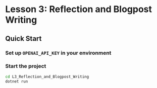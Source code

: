 # Lesson 3: Reflection and Blogpost Writing

## Quick Start
### Set up `OPENAI_API_KEY` in your environment

### Start the project
```bash
cd L3_Reflection_and_Blogpost_Writing
dotnet run
```